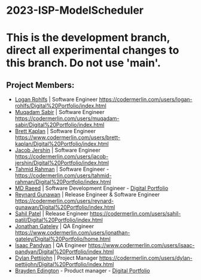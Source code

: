 # 2023-ISP-ModelScheduler
# This is the development branch, direct all experimental changes to this branch. Do not use 'main'.

## Project Members:
* [Logan Rohlfs](https://github.com/Logan-Rohlfs) | Software Engineer https://codermerlin.com/users/logan-rohlfs/Digital%20Portfolio/index.html
* [Muqadam Sabir](https://github.com/Muq2) | Software Engineer https://codermerlin.com/users/muqadam-sabir/Digital%20Portfolio/index.html
* [Brett Kaplan](https://github.com/brett-k-cs) | Software Engineer https://www.codermerlin.com/users/brett-kaplan/Digital%20Portfolio/index.html
* [Jacob Jershin](https://github.com/JacobJershin) | Software Engineer https://codermerlin.com/users/jacob-jershin/Digital%20Portfolio/index.html
* [Tahmid Rahman](https://github.com/TahmidR2456) | Software Engineer - https://codermerlin.com/users/tahmid-rahman/Digital%20Portfolio/index.html
* [MD Raeed](https://github.com/mdraeed) | Software Development Engineer  - [Digital Portfolio](https://codermerlin.com/users/md-raeed/Digital%20Portfolio/CS-II/index.html)
* [Reynard Gunawan](https://github.com/Reynard-G) | Release Engineer & Software Engineer https://codermerlin.com/users/reynard-gunawan/Digital%20Portfolio/index.html
* [Sahil Patel](https://github.com/sap786) | Release Engineer https://codermerlin.com/users/sahil-patil/Digital%20Portfolio/index.html
* [Jonathan Gateley](https://github.com/KrabbiePatty) | QA Engineer https://www.codermerlin.com/users/jonathan-gateley/Digital%20Portfolio/home.html
* [Isaac Pandyan](https://github.com/IsaacDaKing) | QA Engineer https://www.codermerlin.com/users/isaac-pandyan/Digital%20Portfolio/index.html
* [Dylan Pettijohn](https://github.com/nalyd1369) | Project Manager https://codermerlin.com/users/dylan-pettijohn/Digital%20Portfolio/index.html
* [Brayden Edington](https://github.com/GetJumpedOn95) - Product manager  - [Digital Portfolio](https://codermerlin.com/users/brayden-edington/Digital%20Portfolio/index.html)

